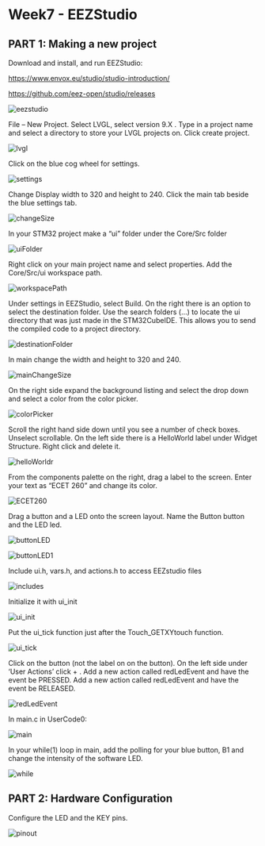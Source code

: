 # Week7 - EEZStudio
## PART 1: Making a new project

Download and install, and run EEZStudio:

https://www.envox.eu/studio/studio-introduction/

https://github.com/eez-open/studio/releases

![eezstudio](pics/eezstudio.png)

File – New Project. Select LVGL, select version 9.X . Type in a project name and select a directory to store your LVGL projects on. Click create project.

![lvgl](pics/lvgl.png)

Click on the blue cog wheel for settings.

![settings](pics/settings.png)

Change Display width to 320 and height to 240. Click the main tab beside the blue settings tab.

![changeSize](pics/changeDisplaySize.png)

In your STM32 project make a “ui” folder under the Core/Src folder

![uiFolder](pics/uiFolder.png)

Right click on your main project name and select properties. Add the Core/Src/ui workspace path.

![workspacePath](pics/workspacePath.png)

Under settings in EEZStudio, select Build. On the right there is an option to select the destination folder. Use the search folders (...) to locate the ui directory that was just made in the STM32CubeIDE. This allows you to send the compiled code to a project directory. 

![destinationFolder](pics/destinationFolder.png)

In main change the width and height to 320 and 240.

![mainChangeSize](pics/mainChangeSize.png)

On the right side expand the background listing and select the drop down and select a color from the color picker.

![colorPicker](pics/colorPicker.png)

Scroll the right hand side down until you see a number of check boxes.
Unselect scrollable.
On the left side there is a HelloWorld label under Widget Structure.
Right click and delete it.

![helloWorldr](pics/helloWorld.png)

From the components palette on the right, drag a label to the screen. Enter your text as “ECET 260” and change its color.

![ECET260](pics/ECET260.png)

Drag a button and a LED onto the screen layout. Name the Button button and the LED led.

![buttonLED](pics/buttonLED.png)

![buttonLED1](pics/buttonLED1.png)

Include ui.h, vars.h, and actions.h to access EEZstudio files

![includes](pics/includes.png)

Initialize it with ui_init

![ui_init](pics/ui_init.png)

Put the ui_tick function just after the Touch_GETXYtouch function.

![ui_tick](pics/ui_tick.png)

Click on the button (not the label on on the button). 
On the left side under ‘User Actions’ click + .
Add a new action called redLedEvent and have the event be PRESSED.
Add a new action called redLedEvent and have the event be RELEASED.

![redLedEvent](pics/redLedEvent.png)

In main.c in UserCode0:

![main](pics/main.png)

In your while(1) loop in main, add  the polling for your blue button, B1 and change the intensity of the software LED.

![while](pics/while.png)

## PART 2: Hardware Configuration

Configure the LED and the KEY pins.

![pinout](pics/pinout.png)